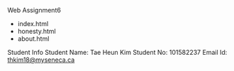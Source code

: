 Web Assignment6
- index.html
- honesty.html
- about.html

Student Info
Student Name: Tae Heun Kim
Student No: 101582237
Email Id: thkim18@myseneca.ca


